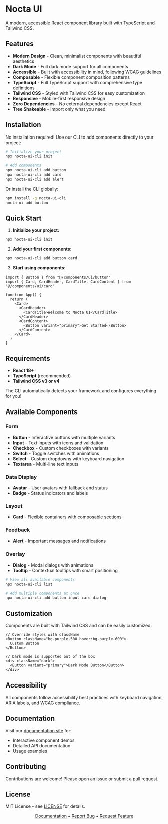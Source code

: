 # Nocta UI

A modern, accessible React component library built with TypeScript and Tailwind CSS.

## Features

-  **Modern Design** - Clean, minimalist components with beautiful aesthetics
-  **Dark Mode** - Full dark mode support for all components
-  **Accessible** - Built with accessibility in mind, following WCAG guidelines
-  **Composable** - Flexible component composition patterns
-  **TypeScript** - Full TypeScript support with comprehensive type definitions
-  **Tailwind CSS** - Styled with Tailwind CSS for easy customization
-  **Responsive** - Mobile-first responsive design
-  **Zero Dependencies** - No external dependencies except React
-  **Tree Shakeable** - Import only what you need

## Installation

No installation required! Use our CLI to add components directly to your project:

```bash
# Initialize your project
npx nocta-ui-cli init

# Add components
npx nocta-ui-cli add button
npx nocta-ui-cli add card
npx nocta-ui-cli add alert
```

Or install the CLI globally:

```bash
npm install -g nocta-ui-cli
nocta-ui add button
```

##  Quick Start

1. **Initialize your project:**
```bash
npx nocta-ui-cli init
```

2. **Add your first components:**
```bash
npx nocta-ui-cli add button card
```

3. **Start using components:**
```tsx
import { Button } from "@/components/ui/button"
import { Card, CardHeader, CardTitle, CardContent } from "@/components/ui/card"

function App() {
  return (
    <Card>
      <CardHeader>
        <CardTitle>Welcome to Nocta UI</CardTitle>
      </CardHeader>
      <CardContent>
        <Button variant="primary">Get Started</Button>
      </CardContent>
    </Card>
  )
}
```

## Requirements

- **React 18+**
- **TypeScript** (recommended)
- **Tailwind CSS v3 or v4**

The CLI automatically detects your framework and configures everything for you!

## Available Components

### Form
- **Button** - Interactive buttons with multiple variants
- **Input** - Text inputs with icons and validation
- **Checkbox** - Custom checkboxes with variants
- **Switch** - Toggle switches with animations
- **Select** - Custom dropdowns with keyboard navigation
- **Textarea** - Multi-line text inputs

### Data Display
- **Avatar** - User avatars with fallback and status
- **Badge** - Status indicators and labels

### Layout
- **Card** - Flexible containers with composable sections

### Feedback
- **Alert** - Important messages and notifications

### Overlay
- **Dialog** - Modal dialogs with animations
- **Tooltip** - Contextual tooltips with smart positioning

```bash
# View all available components
npx nocta-ui-cli list

# Add multiple components at once
npx nocta-ui-cli add button input card dialog
```

## Customization

Components are built with Tailwind CSS and can be easily customized:

```tsx
// Override styles with className
<Button className="bg-purple-500 hover:bg-purple-600">
  Custom Button
</Button>

// Dark mode is supported out of the box
<div className="dark">
  <Button variant="primary">Dark Mode Button</Button>
</div>
```

## Accessibility

All components follow accessibility best practices with keyboard navigation, ARIA labels, and WCAG compliance.

## Documentation

Visit our [documentation site](nocta-ui-beryl.vercel.app) for:

-  Interactive component demos
-  Detailed API documentation  
-  Usage examples

## Contributing

Contributions are welcome! Please open an issue or submit a pull request.

## License

MIT License - see [LICENSE](LICENSE) for details.

<div align="center">
  <p>
    <a href="nocta-ui-beryl.vercel.app">Documentation</a> •
    <a href="https://github.com/66HEX/nocta-ui/issues">Report Bug</a> •
    <a href="https://github.com/66HEX/nocta-ui/issues">Request Feature</a>
  </p>
</div>
